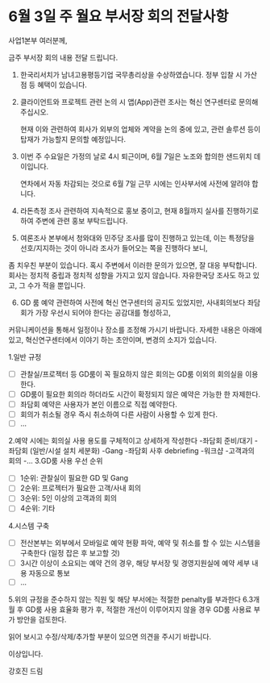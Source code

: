 # 6월 3일 주 월요 부서장 회의 전달사항


사업1본부 여러분께,

금주 부서장 회의 내용 전달 드립니다. 

1. 한국리서치가 남녀고용평등기업 국무총리상을 수상하였습니다. 정부 입찰 시 가산점 등 혜택이 있습니다.


2. 클라이언트와 프로젝트 관련 논의 시 앱(App)관련 조사는 혁신 연구센터로 문의해 주십시오.

   현재 이와 관련하여 회사가 외부의 업체와 계약을 논의 중에 있고, 관련 솔루션 등이 탑재가 가능할지 문의할 예정입니다. 

3. 이번 주 수요일은 가정의 날로 4시 퇴근이며, 6월 7일은 노조와 합의한 샌드위치 데이입니다.

   연차에서 자동 차감되는 것으로 6월 7일 근무 시에는 인사부서에 사전에 알려야 합니다.

4. 라돈측정 조사 관련하여 지속적으로 홍보 중이고, 현재 8월까지 실사를 진행하기로 하여 주변에 관련 홍보 부탁드립니다.


5. 여론조사 본부에서 청와대와 민주당 조사를 많이 진행하고 있는데, 이는 특정당을 선호/지지하는 것이 아니라 조사가 들어오는 쪽을 진행하다 보니,

좀 치우친 부분이 있습니다. 혹시 주변에서 이러한 문의가 있으면, 잘 대응 부탁합니다. 회사는 정치적 중립과 정치적 성향을 가지고 있지 않습니다.
자유한국당 조사도 하고 있고, 그 수가 적을 뿐입니다.

6. GD 룸 예약 관련하여 사전에 혁신 연구센터의 공지도 있었지만, 사내회의보다 좌담회가 가장 우선시 되어야 한다는 공감대를 형성하고,

커뮤니케이션을 통해서 일정이나 장소를 조정해 가시기 바랍니다. 자세한 내용은 아래에 있고, 혁신연구센터에서 이야기 하는 초안이며, 변경의 소지가 있습니다.

1.일반 규정
- [ ] 관찰실/프로젝터 등 GD룸이 꼭 필요하지 않은 회의는 GD룸 이외의 회의실을 이용한다.
- [ ] GD룸이 필요한 회의라 하더라도 시간이 확정되지 않은 예약은 가능한 한 자제한다.
- [ ] 좌담회 예약은 사용자가 본인 이름으로 직접 예약한다.
- [ ] 회의가 취소될 경우 즉시 취소하여 다른 사람이 사용할 수 있게 한다.
- [ ] …

2.예약 시에는 회의실 사용 용도를 구체적이고 상세하게 작성한다
-좌담회 준비/대기
-좌담회 (일반/시설 설치 세분화)
-Gang
-좌담회 사후 debriefing
-워크샵
-고객과의 회의
-…
3.GD룸 사용 우선 순위
- [ ] 1순위: 관찰실이 필요한 GD 및 Gang
- [ ] 2순위: 프로젝터가 필요한 고객/사내 회의
- [ ] 3순위: 5인 이상의 고객과의 회의
- [ ] 4순위: 기타

4.시스템 구축
- [ ] 전산본부는 외부에서 모바일로 예약 현황 파악, 예약 및 취소를 할 수 있는 시스템을 구축한다 (일정 잡은 후 보고할 것)
- [ ] 3시간 이상이 소요되는 예약 건의 경우, 해당 부서장 및 경영지원실에 예약 세부 내용 자동으로 통보
- [ ] …

5.위의 규정을 준수하지 않는 직원 및 해당 부서에는 적절한 penalty를 부과한다
6.3개월 후 GD룸 사용 효율화 평가 후, 적절한 개선이 이루어지지 않을 경우 GD룸 사용료 부가 방안을 검토한다.

읽어 보시고 수정/삭제/추가할 부분이 있으면 의견을 주시기 바랍니다.


이상입니다.

강호진 드림
